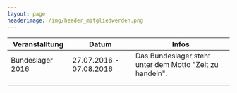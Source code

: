 ```yaml
---
layout: page
headerimage: /img/header_mitgliedwerden.png
---
```




<table class="table striped hovered cell-hovered border bordered">
 <thead>
  <tr>
   <th>Veranstalltung</th>
   <th>Datum</th>
   <th>Infos</th>
  <tr>
 </thead>
 <tbody>
  <tr>
   <td style="cursor:pointer" onclick="window.location.href = '/veranstaltungen/20160727-bundeslager/'"><text color="#000000">Bundeslager 2016</text></td>
   <td style="cursor:pointer" onclick="window.location.href = '/veranstaltungen/20160727-bundeslager/'">27.07.2016 - 07.08.2016</td>
   <td style="cursor:pointer" onclick="window.location.href = '/veranstaltungen/20160727-bundeslager/'">Das Bundeslager steht unter dem Motto "Zeit zu handeln".</td>
  </tr>
  <tr>
   <td></td>
   <td> </td>
   <td> </td>
  </tr>
  <tr>
   <td> </td>
   <td> </td>
   <td> </td>
  </tr>

</table>


<div class="navy" data-role="calendar" data-week-start="1" data-buttons="false"></div>


